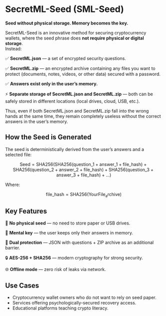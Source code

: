 # SecretML-Seed (SML-Seed)

**Seed without physical storage. Memory becomes the key.**

SecretML-Seed is an innovative method for securing cryptocurrency wallets, where the seed phrase does **not require physical or digital storage**.  
Instead:

✅ **SecretML.json** — a set of encrypted security questions.  

✅ **SecretML.zip** — an encrypted archive containing any files you want to protect (documents, notes, videos, or other data) secured with a password.


✅ **Answers exist only in the user’s memory.**  

⚡ **Separate storage of SecretML.json and SecretML.zip** — both can be safely stored in different locations (local drives, cloud, USB, etc.).


Thus, even if both SecretML.json and SecretML.zip fall into the wrong hands at the same time, they remain completely useless without the correct answers in the user’s memory.


## How the Seed is Generated

The seed is deterministically derived from the user’s answers and a selected file:

$$
\mathrm{Seed} = \mathrm{SHA256}\Big(
    \mathrm{SHA256}(\mathrm{question\_1} + \mathrm{answer\_1} + \mathrm{file\_hash}) +
    \mathrm{SHA256}(\mathrm{question\_2} + \mathrm{answer\_2} + \mathrm{file\_hash}) +
    \mathrm{SHA256}(\mathrm{question\_3} + \mathrm{answer\_3} + \mathrm{file\_hash}) + \dots
\Big)
$$

Where:

$$
\mathrm{file\_hash} = \mathrm{SHA256}(\mathrm{YourFile_archive})
$$


## Key Features

📂 **No physical seed** — no need to store paper or USB drives.  

🧠 **Mental key** — the user keeps only their answers in memory.  

🔑 **Dual protection** — JSON with questions + ZIP archive as an additional barrier.  

🔒 **AES-256 + SHA256** — modern cryptography for strong security.  

🌐 **Offline mode** — zero risk of leaks via network.  

## Use Cases

- Cryptocurrency wallet owners who do not want to rely on seed paper.  
- Services offering psychologically-secured recovery access.  
- Educational platforms teaching crypto literacy.
